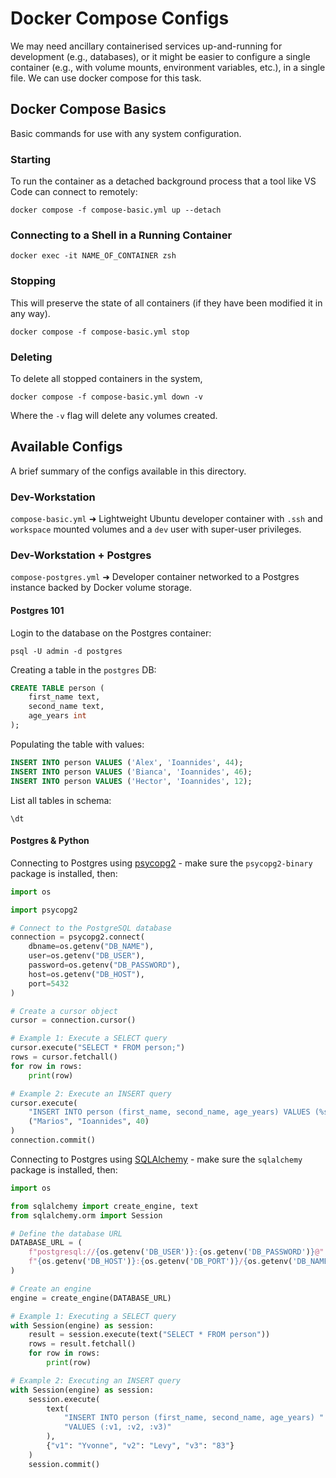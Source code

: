# Docker Compose Configs

We may need ancillary containerised services up-and-running for development (e.g., databases), or it might be easier to configure a single container (e.g., with volume mounts, environment variables, etc.), in a single file. We can use docker compose for this task.

## Docker Compose Basics

Basic commands for use with any system configuration.

### Starting

To run the container as a detached background process that a tool like VS Code can connect to remotely:

```text
docker compose -f compose-basic.yml up --detach
```

### Connecting to a Shell in a Running Container

```text
docker exec -it NAME_OF_CONTAINER zsh
```

### Stopping

This will preserve the state of all containers (if they have been modified it in any way).

```text
docker compose -f compose-basic.yml stop
```

### Deleting

To delete all stopped containers in the system,

```text
docker compose -f compose-basic.yml down -v
```

Where the `-v` flag will delete any volumes created.

## Available Configs

A brief summary of the configs available in this directory.

### Dev-Workstation

`compose-basic.yml` ➜ Lightweight Ubuntu developer container with `.ssh` and `workspace` mounted volumes and a `dev` user with super-user privileges.

### Dev-Workstation + Postgres

`compose-postgres.yml` ➜ Developer container networked to a Postgres instance backed by Docker volume storage.

#### Postgres 101

Login to the database on the Postgres container:

```text
psql -U admin -d postgres
```

Creating a table in the `postgres` DB:

```sql
CREATE TABLE person (
    first_name text,
    second_name text,
    age_years int
);
```

Populating the table with values:

```sql
INSERT INTO person VALUES ('Alex', 'Ioannides', 44);
INSERT INTO person VALUES ('Bianca', 'Ioannides', 46);
INSERT INTO person VALUES ('Hector', 'Ioannides', 12);
```

List all tables in schema:

```text
\dt
```

#### Postgres & Python

Connecting to Postgres using [psycopg2](https://www.psycopg.org/docs/index.html) - make sure the `psycopg2-binary` package is installed, then:

```python
import os

import psycopg2

# Connect to the PostgreSQL database
connection = psycopg2.connect(
    dbname=os.getenv("DB_NAME"),
    user=os.getenv("DB_USER"),
    password=os.getenv("DB_PASSWORD"),
    host=os.getenv("DB_HOST"),
    port=5432
)

# Create a cursor object
cursor = connection.cursor()

# Example 1: Execute a SELECT query
cursor.execute("SELECT * FROM person;")
rows = cursor.fetchall()
for row in rows:
    print(row)

# Example 2: Execute an INSERT query
cursor.execute(
    "INSERT INTO person (first_name, second_name, age_years) VALUES (%s, %s, %s);",
    ("Marios", "Ioannides", 40)
)
connection.commit()
```

Connecting to Postgres using [SQLAlchemy](https://www.sqlalchemy.org) - make sure the `sqlalchemy` package is installed, then:

```python
import os

from sqlalchemy import create_engine, text
from sqlalchemy.orm import Session

# Define the database URL
DATABASE_URL = (
    f"postgresql://{os.getenv('DB_USER')}:{os.getenv('DB_PASSWORD')}@"
    f"{os.getenv('DB_HOST')}:{os.getenv('DB_PORT')}/{os.getenv('DB_NAME')}"
)

# Create an engine
engine = create_engine(DATABASE_URL)

# Example 1: Executing a SELECT query
with Session(engine) as session:
    result = session.execute(text("SELECT * FROM person"))
    rows = result.fetchall()
    for row in rows:
        print(row)

# Example 2: Executing an INSERT query
with Session(engine) as session:
    session.execute(
        text(
            "INSERT INTO person (first_name, second_name, age_years) "
            "VALUES (:v1, :v2, :v3)"
        ),
        {"v1": "Yvonne", "v2": "Levy", "v3": "83"}
    )
    session.commit()
```
